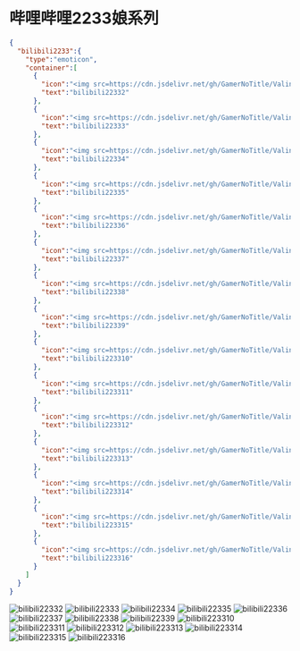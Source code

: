 # 哔哩哔哩2233娘系列

```json
{
  "bilibili2233":{
    "type":"emoticon",
    "container":[
      {
        "icon":"<img src=https://cdn.jsdelivr.net/gh/GamerNoTitle/ValineCDN@master/bilibili2233/[2233\u5a18_\u5356\u840c].png>",
        "text":"bilibili22332"
      },
      {
        "icon":"<img src=https://cdn.jsdelivr.net/gh/GamerNoTitle/ValineCDN@master/bilibili2233/[2233\u5a18_\u5403\u60ca].png>",
        "text":"bilibili22333"
      },
      {
        "icon":"<img src=https://cdn.jsdelivr.net/gh/GamerNoTitle/ValineCDN@master/bilibili2233/[2233\u5a18_\u5410\u9b42].png>",
        "text":"bilibili22334"
      },
      {
        "icon":"<img src=https://cdn.jsdelivr.net/gh/GamerNoTitle/ValineCDN@master/bilibili2233/[2233\u5a18_\u559d\u6c34].png>",
        "text":"bilibili22335"
      },
      {
        "icon":"<img src=https://cdn.jsdelivr.net/gh/GamerNoTitle/ValineCDN@master/bilibili2233/[2233\u5a18_\u56f0\u60d1].png>",
        "text":"bilibili22336"
      },
      {
        "icon":"<img src=https://cdn.jsdelivr.net/gh/GamerNoTitle/ValineCDN@master/bilibili2233/[2233\u5a18_\u5927\u54ed].png>",
        "text":"bilibili22337"
      },
      {
        "icon":"<img src=https://cdn.jsdelivr.net/gh/GamerNoTitle/ValineCDN@master/bilibili2233/[2233\u5a18_\u5927\u7b11].png>",
        "text":"bilibili22338"
      },
      {
        "icon":"<img src=https://cdn.jsdelivr.net/gh/GamerNoTitle/ValineCDN@master/bilibili2233/[2233\u5a18_\u59d4\u5c48].png>",
        "text":"bilibili22339"
      },
      {
        "icon":"<img src=https://cdn.jsdelivr.net/gh/GamerNoTitle/ValineCDN@master/bilibili2233/[2233\u5a18_\u6012].png>",
        "text":"bilibili223310"
      },
      {
        "icon":"<img src=https://cdn.jsdelivr.net/gh/GamerNoTitle/ValineCDN@master/bilibili2233/[2233\u5a18_\u65e0\u8a00].png>",
        "text":"bilibili223311"
      },
      {
        "icon":"<img src=https://cdn.jsdelivr.net/gh/GamerNoTitle/ValineCDN@master/bilibili2233/[2233\u5a18_\u6c57].png>",
        "text":"bilibili223312"
      },
      {
        "icon":"<img src=https://cdn.jsdelivr.net/gh/GamerNoTitle/ValineCDN@master/bilibili2233/[2233\u5a18_\u7591\u95ee].png>",
        "text":"bilibili223313"
      },
      {
        "icon":"<img src=https://cdn.jsdelivr.net/gh/GamerNoTitle/ValineCDN@master/bilibili2233/[2233\u5a18_\u7b2c\u4e00].png>",
        "text":"bilibili223314"
      },
      {
        "icon":"<img src=https://cdn.jsdelivr.net/gh/GamerNoTitle/ValineCDN@master/bilibili2233/[2233\u5a18_\u8036].png>",
        "text":"bilibili223315"
      },
      {
        "icon":"<img src=https://cdn.jsdelivr.net/gh/GamerNoTitle/ValineCDN@master/bilibili2233/[2233\u5a18_\u90c1\u95f7].png>",
        "text":"bilibili223316"
      }
    ]
  }
}
```

![bilibili22332](https://valinecdn.bili33.top/bilibili2233/[2233娘_卖萌].png)
![bilibili22333](https://valinecdn.bili33.top/bilibili2233/[2233娘_吃惊].png)
![bilibili22334](https://valinecdn.bili33.top/bilibili2233/[2233娘_吐魂].png)
![bilibili22335](https://valinecdn.bili33.top/bilibili2233/[2233娘_喝水].png)
![bilibili22336](https://valinecdn.bili33.top/bilibili2233/[2233娘_困惑].png)
![bilibili22337](https://valinecdn.bili33.top/bilibili2233/[2233娘_大哭].png)
![bilibili22338](https://valinecdn.bili33.top/bilibili2233/[2233娘_大笑].png)
![bilibili22339](https://valinecdn.bili33.top/bilibili2233/[2233娘_委屈].png)
![bilibili223310](https://valinecdn.bili33.top/bilibili2233/[2233娘_怒].png)
![bilibili223311](https://valinecdn.bili33.top/bilibili2233/[2233娘_无言].png)
![bilibili223312](https://valinecdn.bili33.top/bilibili2233/[2233娘_汗].png)
![bilibili223313](https://valinecdn.bili33.top/bilibili2233/[2233娘_疑问].png)
![bilibili223314](https://valinecdn.bili33.top/bilibili2233/[2233娘_第一].png)
![bilibili223315](https://valinecdn.bili33.top/bilibili2233/[2233娘_耶].png)
![bilibili223316](https://valinecdn.bili33.top/bilibili2233/[2233娘_郁闷].png)